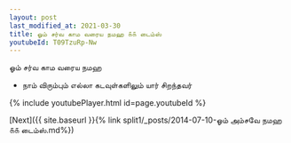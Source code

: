```yaml
---
layout: post
last_modified_at: 2021-03-30
title: ஓம் சர்வ காம வரைய நமஹ ௧௧ டைம்ஸ்
youtubeId: T09TzuRp-Nw
---
```

 
 
 ஓம் சர்வ காம வரைய நமஹ  
 
 -  நாம் விரும்பும் எல்லா கடவுள்களிலும் யார் சிறந்தவர் 
 
  
 
  
 
 
 
 
 
 


{% include youtubePlayer.html id=page.youtubeId %}
 
[Next]({{ site.baseurl }}{% link  split1/_posts/2014-07-10-ஓம் அம்சவே நமஹ ௧௧ டைம்ஸ்.md%})
 
